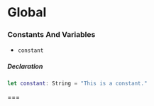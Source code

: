 # Global

### Constants And Variables

- `constant`

##### Declaration

```swift
let constant: String = "This is a constant."
```

===

